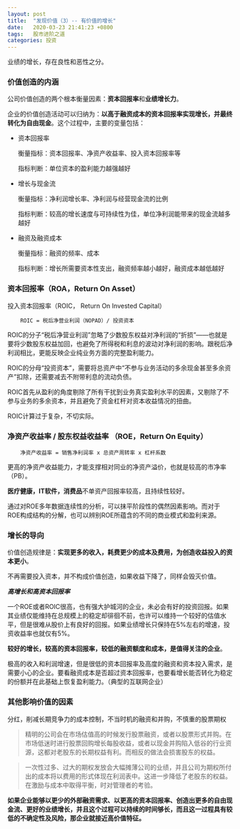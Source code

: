 ```yaml
---
layout: post
title:  "发现价值（3）-- 有价值的增长"
date:   2020-03-23 21:41:23 +0800
tags:   股市进阶之道
categories: 投资
---
```


业绩的增长，存在良性和恶性之分。

### 价值创造的内涵

公司价值创造的两个根本衡量因素：**资本回报率**和**业绩增长力**。

企业的价值创造活动可以归纳为：**以高于融资成本的资本回报率实现增长，并最终转化为自由现金**。这个过程中，主要的变量包括：

+ 资本回报率

    衡量指标：资本回报率、净资产收益率、投入资本回报率等

    指标判断：单位资本的盈利能力越强越好

+ 增长与现金流

    衡量指标：净利润增长率、净利润与经营现金流的比例

    指标判断：较高的增长速度与可持续性为佳，单位净利润能带来的现金流越多越好

+ 融资及融资成本

    衡量指标：融资的频率、成本

    指标判断：增长所需要资本性支出，融资频率越小越好，融资成本越低越好

### 资本回报率（ROA，Return On Asset）

投入资本回报率（ROIC， Return On Invested Capital）

        ROIC = 税后净营业利润（NOPAD）/ 投资资本

ROIC的分子“税后净营业利润”忽略了少数股东权益对净利润的“折损”——也就是要将少数股东权益加回，也避免了所得税和利息的波动对净利润的影响。跟税后净利润相比，更能反映企业纯业务方面的完整盈利能力。

ROIC的分母“投资资本”，需要将总资产中“不参与业务活动的多余现金甚至多余资产”扣除，还需要减去不附带利息的流动负债。

ROIC首先从盈利的角度剔除了所有干扰到业务真实盈利水平的因素，又剔除了不参与业务的多余资本，并且避免了资金杠杆对资本收益情况的扭曲。

ROIC计算过于复杂，不切实际。

### 净资产收益率 / 股东权益收益率 （ROE，Return On Equity）

        净资产收益率 = 销售净利润率 x 总资产周转率 x 杠杆系数

更高的净资产收益能力，才能支撑相对同业的净资产溢价，也就是较高的市净率（PB）。

**医疗健康，IT软件，消费品**不单资产回报率较高，且持续性较好。

通过对ROE多年数据连续性的分析，可以抹平阶段性的偶然因素影响。而对于ROE构成结构的分解，也可以辨别ROE所蕴含的不同的商业模式和盈利来源。

### 增长的导向

价值创造规律是：**实现更多的收入，耗费更少的成本及费用，为创造收益投入的资本更小**。

不再需要投入资本，并不构成价值创造，如果收益下降了，同样会毁灭价值。

***高增长和高资本回报率***

一个ROE或者ROIC很高，也有强大护城河的企业，未必会有好的投资回报。如果其业绩仅能维持在总规模上的稳定却徘徊不前，也许可以维持一个较好的估值水平，但是很难从股价上有良好的回报。如果业绩增长只保持在5%左右的增速，投资收益率也就仅有5%。

**较好的增长，较高的资本回报率，较低的融资额度和成本，是值得关注的企业**。

极高的收入和利润增速，但是很低的资本回报率及高度的融资和资本投入需求，是需要小心的企业。要看融资成本是否超过资本回报率，也要看增长能否转化为稳定的份额并在此基础上恢复盈利能力。（典型的互联网企业）

### 其他影响价值的因素

分红，削减长期竞争力的成本控制，不当时机的融资和并购，不慎重的股票期权

> 精明的公司会在市场估值高的时候发行股票融资，或者以股票形式并购。在市场低迷时进行股票回购增长每股收益，或者以现金并购陷入低谷的行业资源，这都对老股东的长期权益有利。而相反的做法会损害股东的权益。

> 一次性过多、过大的期权发放会大幅摊薄公司的业绩，并且公司为期权所付出的成本将以费用的形式体现在利润表中。这进一步降低了老股东的权益。在激励与成本中取得平衡，时对管理者的考验。

**如果企业能够以更少的外部融资需求、以更高的资本回报率、创造出更多的自由现金流、更好的业绩增长，并且这个过程可以持续的时间够长，而且这一过程具有较低的不确定性及风险，那企业就接近高价值特征。**